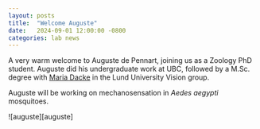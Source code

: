 ```yaml
---
layout: posts
title:  "Welcome Auguste"
date:   2024-09-01 12:00:00 -0800
categories: lab news
---
```


A very warm welcome to Auguste de Pennart, joining us as a Zoology PhD student. Auguste did his undergraduate work at UBC, followed by a M.Sc. degree with [Maria Dacke](https://portal.research.lu.se/en/persons/marie-dacke) in the Lund University Vision group. 

Auguste will be working on mechanosensation in *Aedes aegypti* mosquitoes.

![auguste][auguste]

[brasil]: /assets/images/auguste.jpeg "Auguste de Pennart"

